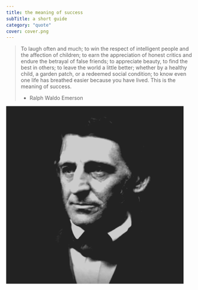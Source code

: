 ```yaml
---
title: the meaning of success
subTitle: a short guide
category: "quote"
cover: cover.png
---
```

> To laugh often and much; to win the respect of intelligent people and the affection of children; to earn the appreciation of honest critics and endure the betrayal of false friends; to appreciate beauty, to find the best in others; to leave the world a little better; whether by a healthy child, a garden patch, or a redeemed social condition; to know even one life has breathed easier because you have lived. This is the meaning of success.
>
> - Ralph Waldo Emerson

![portrait of ralph waldo emerson](cover.png)
